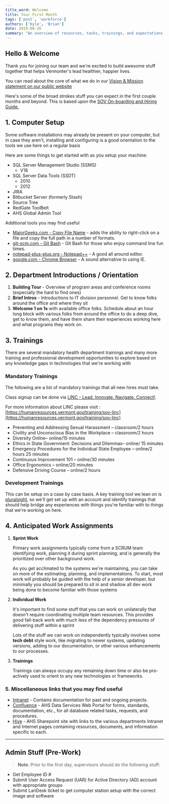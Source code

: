 ```yaml
---
title_word: Welcome
title: Your First Month
tags: ['post', 'workforce']
authors: ['Kyle', 'Brian']
date: 2019-08-26
summary: "An overview of resources, tasks, trainings, and expectations for your first couple months and beyond"
---
```



## Hello & Welcome

Thank you for joining our team and we're excited to build awesome stuff together that helps Vermonter's lead healthier, happier lives.  

You can read about the core of what we do in our [Vision & Mission statement on our public website](https://www.healthvermont.gov/about/vision)

Here's some of the broad strokes stuff you can expect in the first couple months and beyond. This is based upon the [SOV On-boarding and Hiring Guide.](https://humanresources.vermont.gov/talent-acquisition/onboarding-and-retention/onboarding-guide/printable-guide)

## 1. Computer Setup

Some software installations may already be present on your computer, but in case they aren't, installing and configuring is a good orientation to the tools we use here on a regular basis

Here are some things to get started with as you setup your machine:

* SQL Server Management Studio (SSMS)
  * V18
* SQL Server Data Tools (SSDT)
  * 2010
  * 2012
* JIRA
* Bitbucket Server (formerly Stash)
* Source Tree
* RedGate ToolBelt
* AHS Global Admin Tool

Additional tools you may find useful

* [MajorGeeks.com - Copy File Name](https://www.majorgeeks.com/files/details/copy_file_name.html) - adds the ability to right-click on a file and copy the full path in a number of formats.
* [git-scm.com - Git Bash](https://git-scm.com/downloads) - Git Bash for those who enjoy command line fun times.
* [notepad-plus-plus.org - Notepad++](https://notepad-plus-plus.org/download/all-versions.html) - A good all around editor.
* [google.com - Chrome Browser](https://www.google.com/chrome/) - A sound alternative to using IE.

## 2. Department Introductions / Orientation

1. **Building Tour** - Overview of program areas and conference rooms (especially the hard to find ones)
2. **Brief Intros** - Introductions to IT division personnel.  Get to know folks around the office and where they sit
3. **Welcome 1 on 1s** with available office folks.  Schedule about an hour long block with various folks from around the office to do a deep dive, get to know them, and have them share their experiences working here and what programs they work on.

## 3. Trainings

There are several mandatory health department trainings and many more training and professional development opportunities to explore based on any knowledge gaps in technologies that we're working with

### Mandatory Trainings

The following are a list of mandatory trainings that all new hires must take.

Class signup can be done via [LINC - Lead. Innovate. Navigate. Connect!](https://vermont.csod.com/client/vermont/default.aspx).

For more information about LINC please visit : [https://humanresources.vermont.gov/training/sov-linc](https://humanresources.vermont.gov/training/sov-linc)

* Preventing and Addressing Sexual Harassment – classroom/2 hours
* Civility and Unconscious Bias in the Workplace – classroom/2 hours
* Diversity Online– online/15 minutes
* Ethics in State Government: Decisions and Dilemmas– online/ 15 minutes
* Emergency Procedures for the Individual State Employee – online/2 hours 25 minutes
* Continuous Improvement 101 – online/30 minutes
* Office Ergonomics – online/20 minutes
* Defensive Driving Course – online/2 hours

### Development Trainings

This can be setup on a case by case basis.  A key training tool we lean on is [pluralsight](https://www.pluralsight.com/), so we'll get set up with an account and identify trainings that should help bridge any experiences with things you're familiar with to things that we're working on here.

## 4. Anticipated Work Assignments

1. **Sprint Work**

    Primary work assignments typically come from a SCRUM team identifying work, planning it during sprint planning, and is generally the prioritized over other background work.  

    As you get acclimated to the systems we're maintaining, you can take on more of the estimating, planning, and implementations.  To start, most work will probably be guided with the help of a senior developer, but minimally you should be prepared to sit in and shadow all dev work being done to become familiar with those systems

2. **Individual Work**

   It's important to find some stuff that you can work on unilaterally that doesn't require coordinating multiple team resources.  This provides good fall-back work with much less of the dependency pressures of delivering stuff within a sprint

   Lots of the stuff we can work on independently typically involves some **tech debt** style work, like migrating to newer systems, updating versions, adding to our documentation, or other various enhancements to our processes.

3. **Trainings**

   Trainings can always occupy any remaining down time or also be pro-actively used to orient to any new technologies or frameworks.

### 5. Miscellaneous links that you may find useful

* [Intranet](http://isa2004/Intranet/ITSI/ITSIntranet/default.aspx?Page=Home/ITSHome) - Contains documentation for past and ongoing projects.
* [Confluence](https://confluence.ahs.state.vt.us/display/AHSDS/Forms) - AHS Data Services Web Portal for forms, standards, documentation, etc., for all database related tasks, requests, and procedures.
* [Hive](https://vermontgov.sharepoint.com/sites/AHSIntra/Dept/Pages/Department.aspx) - AHS Sharepoint site with links to the various departments Intranet and Internet pages containing resources, documents, and information specific to each.

----


## Admin Stuff (Pre-Work)

> **Note**: Prior to the first day, supervisors should do the following stuff:


* Get Employee ID #
* Submit User Access Request (UAR) for Active Directory (AD) account with appropriate groups
* Submit LanDesk ticket to get computer station setup with the correct image and software
